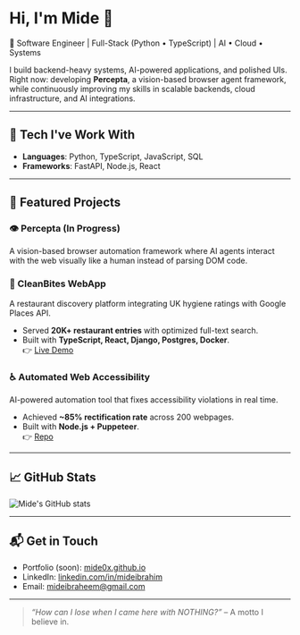 # Hi, I'm Mide 👋  

🚀 Software Engineer | Full-Stack (Python • TypeScript) | AI • Cloud • Systems  

I build backend-heavy systems, AI-powered applications, and polished UIs.  
Right now: developing **Percepta**, a vision-based browser agent framework, while continuously improving my skills in scalable backends, cloud infrastructure, and AI integrations.  

---

## 🔧 Tech I've Work With
- **Languages**: Python, TypeScript, JavaScript, SQL  
- **Frameworks**: FastAPI, Node.js, React  
---

## 📌 Featured Projects
### 👁️ Percepta (In Progress)  
A vision-based browser automation framework where AI agents interact with the web visually like a human instead of parsing DOM code. 

### 🍴 CleanBites WebApp  
A restaurant discovery platform integrating UK hygiene ratings with Google Places API.  
- Served **20K+ restaurant entries** with optimized full-text search.  
- Built with **TypeScript, React, Django, Postgres, Docker**.  
👉 [Live Demo](https://cleanbites.uk)  

### ♿ Automated Web Accessibility  
AI-powered automation tool that fixes accessibility violations in real time.  
- Achieved **~85% rectification rate** across 200 webpages.  
- Built with **Node.js + Puppeteer**.  
👉 [Repo](https://github.com/mide0x/GPT_LLAMA_Web_Accessibility_Code)  

---

## 📈 GitHub Stats
![Mide's GitHub stats](https://github-readme-stats.vercel.app/api?username=mide0x&show_icons=true&theme=radical)  

---

## 📬 Get in Touch
- Portfolio (soon): [mide0x.github.io](https://mide0x.github.io)  
- LinkedIn: [linkedin.com/in/mideibrahim](https://linkedin.com/in/mideibrahim)  
- Email: mideibraheem@gmail.com  

---

> *“How can I lose when I came here with NOTHING?”* – A motto I believe in.  
